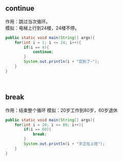 ## continue
作用：跳过当次循环。<br>
模拟：电梯上行到24楼，24楼不停。
```Java
public static void main(String[] args){
    for(int i = 1; i <= 24; i++){
        if(i == 4){
            continue;
        }
        System.out.println(i + "层到了~");
    }
}
```

<br>

## break
作用：结束整个循环
模拟：20岁工作到80岁，60岁退休
```Java
public static void main(String[] args){
    for(int i = 20; i <= 80; i++){
        if(i == 60){
            break;
        }
        System.out.println(i + "岁正在上班");
    }
}
```

